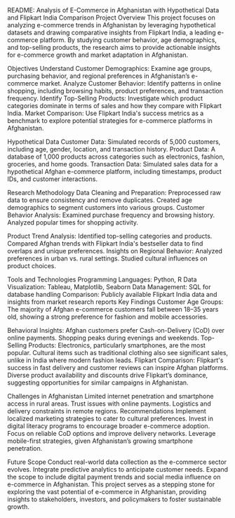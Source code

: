 README: Analysis of E-Commerce in Afghanistan with Hypothetical Data and Flipkart India Comparison
Project Overview
This project focuses on analyzing e-commerce trends in Afghanistan by leveraging hypothetical datasets and drawing comparative insights from Flipkart India, a leading e-commerce platform. By studying customer behavior, age demographics, and top-selling products, the research aims to provide actionable insights for e-commerce growth and market adaptation in Afghanistan.

Objectives
Understand Customer Demographics: Examine age groups, purchasing behavior, and regional preferences in Afghanistan’s e-commerce market.
Analyze Customer Behavior: Identify patterns in online shopping, including browsing habits, product preferences, and transaction frequency.
Identify Top-Selling Products: Investigate which product categories dominate in terms of sales and how they compare with Flipkart India.
Market Comparison: Use Flipkart India's success metrics as a benchmark to explore potential strategies for e-commerce platforms in Afghanistan.


Hypothetical Data
Customer Data: Simulated records of 5,000 customers, including age, gender, location, and transaction history.
Product Data: A database of 1,000 products across categories such as electronics, fashion, groceries, and home goods.
Transaction Data: Simulated sales data for a hypothetical Afghan e-commerce platform, including timestamps, product IDs, and customer interactions.

Research Methodology
Data Cleaning and Preparation:
Preprocessed raw data to ensure consistency and remove duplicates.
Created age demographics to segment customers into various groups.
Customer Behavior Analysis:
Examined purchase frequency and browsing history.
Analyzed popular times for shopping activity.

Product Trend Analysis:
Identified top-selling categories and products.
Compared Afghan trends with Flipkart India's bestseller data to find overlaps and unique preferences.
Insights on Regional Behavior:
Analyzed preferences in urban vs. rural settings.
Studied cultural influences on product choices.

Tools and Technologies
Programming Languages: Python, R
Data Visualization: Tableau, Matplotlib, Seaborn
Data Management: SQL for database handling
Comparison: Publicly available Flipkart India data and insights from market research reports
Key Findings
Customer Age Groups: The majority of Afghan e-commerce customers fall between 18–35 years old, showing a strong preference for fashion and mobile accessories.

Behavioral Insights:
Afghan customers prefer Cash-on-Delivery (CoD) over online payments.
Shopping peaks during evenings and weekends.
Top-Selling Products:
Electronics, particularly smartphones, are the most popular.
Cultural items such as traditional clothing also see significant sales, unlike in India where modern fashion leads.
Flipkart Comparison:
Flipkart's success in fast delivery and customer reviews can inspire Afghan platforms.
Diverse product availability and discounts drive Flipkart’s dominance, suggesting opportunities for similar campaigns in Afghanistan.

Challenges in Afghanistan
Limited internet penetration and smartphone access in rural areas.
Trust issues with online payments.
Logistics and delivery constraints in remote regions.
Recommendations
Implement localized marketing strategies to cater to cultural preferences.
Invest in digital literacy programs to encourage broader e-commerce adoption.
Focus on reliable CoD options and improve delivery networks.
Leverage mobile-first strategies, given Afghanistan’s growing smartphone penetration.

Future Scope
Conduct real-world data collection as the e-commerce sector evolves.
Integrate predictive analytics to anticipate customer needs.
Expand the scope to include digital payment trends and social media influence on e-commerce in Afghanistan.
This project serves as a stepping stone for exploring the vast potential of e-commerce in Afghanistan, providing insights to stakeholders, investors, and policymakers to foster sustainable growth.
